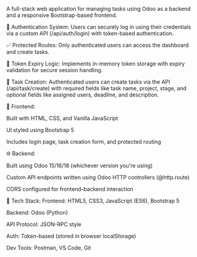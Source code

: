 A full-stack web application for managing tasks using Odoo as a backend and a responsive Bootstrap-based frontend.

🔐 Authentication System: Users can securely log in using their credentials via a custom API (/api/auth/login) with token-based authentication.

✅ Protected Routes: Only authenticated users can access the dashboard and create tasks.

🧠 Token Expiry Logic: Implements in-memory token storage with expiry validation for secure session handling.

📝 Task Creation: Authenticated users can create tasks via the API (/api/task/create) with required fields like task name, project, stage, and optional fields like assigned users, deadline, and description.

🚀 Frontend:

Built with HTML, CSS, and Vanilla JavaScript

UI styled using Bootstrap 5

Includes login page, task creation form, and protected routing

🌐 Backend:

Built using Odoo 15/16/18 (whichever version you're using)

Custom API endpoints written using Odoo HTTP controllers (@http.route)

CORS configured for frontend-backend interaction

📁 Tech Stack:
Frontend: HTML5, CSS3, JavaScript (ES6), Bootstrap 5

Backend: Odoo (Python)

API Protocol: JSON-RPC style

Auth: Token-based (stored in browser localStorage)

Dev Tools: Postman, VS Code, Git

